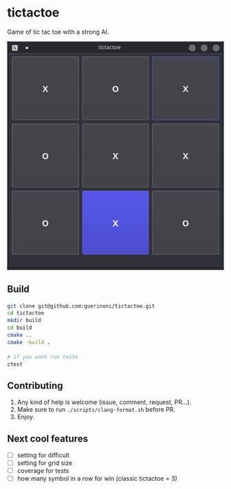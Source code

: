 # tictactoe

Game of tic tac toe with a strong AI.

![](./docs/screenshot.png)

## Build

```bash
git clone git@github.com:guerinoni/tictactoe.git
cd tictactoe
mkdir build
cd build
cmake ..
cmake -build .

# if you want run tests
ctest
```


## Contributing

1. Any kind of help is welcome (issue, comment, request, PR...).
2. Make sure to run `./scripts/clang-format.sh` before PR.
3. Enjoy.


## Next cool features 

- [ ] setting for difficult
- [ ] setting for grid size
- [ ] coverage for tests
- [ ] how many symbol in a row for win (classic tictactoe = 3)
